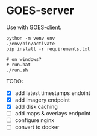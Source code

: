 # GOES-server

Use with [GOES-client](https://github.com/hughes/GOES-client).

```
python -m venv env
./env/bin/activate
pip install -r requirements.txt

# on windows?
# run.bat
./run.sh

```

TODO:

- [x] add latest timestamps endoint
- [x] add imagery endpoint
- [x] add disk caching
- [ ] add maps & overlays endpoint
- [ ] configure nginx
- [ ] convert to docker

